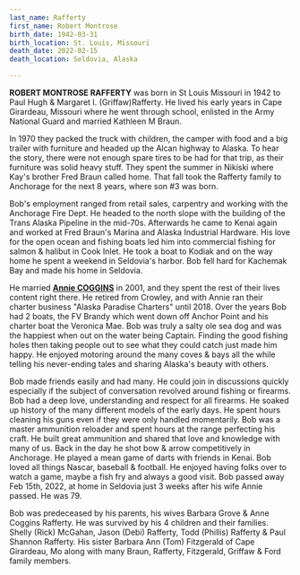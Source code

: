 ```yaml
---
last_name: Rafferty
first_name: Robert Montrose
birth_date: 1942-03-31
birth_location: St. Louis, Missouri
death_date: 2022-02-15
death_location: Seldovia, Alaska

---
```


**ROBERT MONTROSE RAFFERTY** was born in St Louis Missouri in 1942 to Paul Hugh & Margaret I. (Griffaw)Rafferty. He lived his early years in Cape Girardeau, Missouri where he went through school, enlisted in the Army National Guard and married Kathleen M Braun.

In 1970 they packed the truck with children, the camper with food and a big trailer with furniture and headed up the Alcan highway to Alaska. To hear the story, there were not enough spare tires to be had for that trip, as their furniture was solid heavy stuff. They spent the summer in Nikiski where Kay's brother Fred Braun called home. That fall took the Rafferty family to Anchorage for the next 8 years, where son #3 was born.

Bob's employment ranged from retail sales, carpentry and working with the Anchorage Fire Dept. He headed to the north slope with the building of the Trans Alaska Pipeline in the mid-70s. Afterwards he came to Kenai again and worked at Fred Braun's Marina and Alaska Industrial Hardware. His love for the open ocean and fishing boats led him into commercial fishing for salmon & halibut in Cook Inlet. He took a boat to Kodiak and on the way home he spent a weekend in Seldovia's harbor. Bob fell hard for Kachemak Bay and made his home in Seldovia.

He married [**Annie COGGINS**](./Rafferty_Anna.md) in 2001, and they spent the rest of their lives content right there. He retired from Crowley, and with Annie ran their charter business "Alaska Paradise Charters" until 2018. Over the years Bob had 2 boats, the FV Brandy which went down off Anchor Point and his charter boat the Veronica Mae. Bob was truly a salty ole sea dog and was the happiest when out on the water being Captain. Finding the good fishing holes then taking people out to see what they could catch just made him happy. He enjoyed motoring around the many coves & bays all the while telling his never-ending tales and sharing Alaska's beauty with others.

Bob made friends easily and had many. He could join in discussions quickly especially if the subject of conversation revolved around fishing or firearms. Bob had a deep love, understanding and respect for all firearms. He soaked up history of the many different models of the early days. He spent hours cleaning his guns even if they were only handled momentarily. Bob was a master ammunition reloader and spent hours at the range perfecting his craft. He built great ammunition and shared that love and knowledge with many of us. Back in the day he shot bow & arrow competitively in Anchorage. He played a mean game of darts with friends in Kenai. Bob loved all things Nascar, baseball & football. He enjoyed having folks over to watch a game, maybe a fish fry and always a good visit.  Bob passed away Feb 15th, 2022, at home in Seldovia just 3 weeks after his wife Annie passed. He was 79.

Bob was predeceased by his parents, his wives Barbara Grove & Anne Coggins Rafferty. He was survived by his 4 children and their families. Shelly (Rick) McGahan, Jason (Debi) Rafferty, Todd (Phillis) Rafferty & Paul Shannon Rafferty. His sister Barbara Ann (Tom) Fitzgerald of Cape Girardeau, Mo along with many Braun, Rafferty, Fitzgerald, Griffaw & Ford family members. 

[](../assets/images/Bob%20Rafferty%20Alaska%20Paradise%20Charters.jpg)
